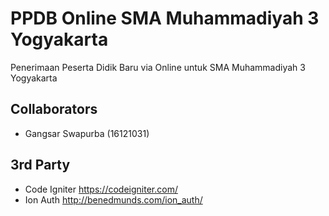 # PPDB Online SMA Muhammadiyah 3 Yogyakarta
Penerimaan Peserta Didik Baru via Online untuk SMA Muhammadiyah 3 Yogyakarta

## Collaborators
- Gangsar Swapurba (16121031)

## 3rd Party 
- Code Igniter https://codeigniter.com/
- Ion Auth http://benedmunds.com/ion_auth/ 
